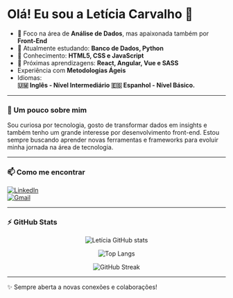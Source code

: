 # Olá! Eu sou a Letícia Carvalho 👋  

- 🔭 Foco na área de **Análise de Dados**, mas apaixonada também por **Front-End**  
- 🌱 Atualmente estudando: **Banco de Dados, Python**  
- 🧠 Conhecimento: **HTML5, CSS e JavaScript** 
- 🤔 Próximas aprendizagens: **React, Angular, Vue e SASS**  
- Experiência com **Metodologias Ágeis**
- Idiomas:  
**🇺🇲 Inglês - Nível Intermediário 
🇪🇸 Espanhol - Nível Básico.**

---

### 🚀 Um pouco sobre mim  
Sou curiosa por tecnologia, gosto de transformar dados em insights e também tenho um grande interesse por desenvolvimento front-end. Estou sempre buscando aprender novas ferramentas e frameworks para evoluir minha jornada na área de tecnologia.  

---

### 📫 Como me encontrar  
[![LinkedIn](https://img.shields.io/badge/LinkedIn-0A66C2?style=for-the-badge&logo=linkedin&logoColor=white)](https://www.linkedin.com/in/letiabreuc)  
[![Gmail](https://img.shields.io/badge/-Gmail-D14836?style=for-the-badge&logo=gmail&logoColor=white)](mailto:letiabreuc@gmail.com)  

---

### ⚡ GitHub Stats  

<div align="center">

![Letícia GitHub stats](https://github-readme-stats.vercel.app/api?username=abreuleticia&show_icons=true&theme=radical)  

![Top Langs](https://github-readme-stats.vercel.app/api/top-langs/?username=abreuleticia&layout=compact&theme=radical)  

![GitHub Streak](https://streak-stats.demolab.com?user=abreuleticia&theme=radical&hide_border=false)

</div>

---

✨ Sempre aberta a novas conexões e colaborações!  

